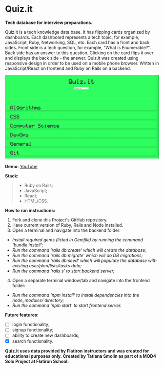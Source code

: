 # Quiz.it

**Tech database for interview preparations.**


Quiz.it is a tech knowledge data base. It has flipping cards organized by dashboards. Each dashboard represents a tech topic, for example, JavaScript, Ruby, Networking, SQL, etc. Each card has a front and back sides. Front side is a tech question, for example, "What is Enumerable?". Back side has an answer to this question. Clicking on the card flips it over and displays the back side - the answer. Quiz.it was created using responsive design in order to be used on a mobile phone browser. Written in JavaScript/React on frontend and Ruby on Rails on a backend.

![background](./pictures/quizit_gif.gif)

**Demo:** [YouTube]()

**Stack:**
> - Ruby on Rails;
> - JavaScript;
> - React;
> - HTML/CSS.

**How to run instructions:**
1. Fork and clone this Project's GitHub repository.  
2. Have current version of Ruby, Rails and Node installed.
3. Open a terminal and navigate into the backend folder:
* _Install required gems (listed in Gemfile) by running the command 'bundle install';_
* _Run the command 'rails db:create' which will create the database;_
* _Run the command 'rails db:migrate' which will do DB migrations;_
* _Run the command 'rails db:seed' which will populate the database with existing user/plan/lists/tasks data;_
* _Run the command 'rails s' to start backend server;_
4. Open a separate terminal window/tab and navigate into the frontend folder:
* _Run the command 'npm install' to install dependencies into the node_modules/ directory;_
* _Run the command 'npm start' to start frontend server._


**Future features:**
- [ ] login functionality;
- [ ] signup functionality;
- [ ] ability to create new dashboards;
- [x] search functionality.

**Quiz.it uses data provided by Flatiron instructors and was created for educational purposes only.**
**Created by Tatiana Smolin as part of a MOD4 Solo Project at Flatiron School.**
